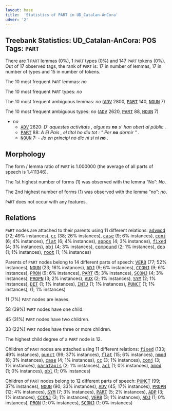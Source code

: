 ```yaml
---
layout: base
title:  'Statistics of PART in UD_Catalan-AnCora'
udver: '2'
---
```


## Treebank Statistics: UD_Catalan-AnCora: POS Tags: `PART`

There are 1 `PART` lemmas (0%), 1 `PART` types (0%) and 147 `PART` tokens (0%).
Out of 17 observed tags, the rank of `PART` is: 17 in number of lemmas, 17 in number of types and 15 in number of tokens.

The 10 most frequent `PART` lemmas: <em>no</em>

The 10 most frequent `PART` types:  <em>no</em>

The 10 most frequent ambiguous lemmas: <em>no</em> (<tt><a href="ca_ancora-pos-ADV.html">ADV</a></tt> 2800, <tt><a href="ca_ancora-pos-PART.html">PART</a></tt> 140, <tt><a href="ca_ancora-pos-NOUN.html">NOUN</a></tt> 7)

The 10 most frequent ambiguous types:  <em>no</em> (<tt><a href="ca_ancora-pos-ADV.html">ADV</a></tt> 2620, <tt><a href="ca_ancora-pos-PART.html">PART</a></tt> 88, <tt><a href="ca_ancora-pos-NOUN.html">NOUN</a></tt> 7)


* <em>no</em>
  * <tt><a href="ca_ancora-pos-ADV.html">ADV</a></tt> 2620: <em>D' aquestes activitats , algunes <b>no</b> s' han obert al públic .</em>
  * <tt><a href="ca_ancora-pos-PART.html">PART</a></tt> 88: <em>A El País , el títol ho diu tot : " Per <b>no</b> dormir " .</em>
  * <tt><a href="ca_ancora-pos-NOUN.html">NOUN</a></tt> 7: <em>- Jo en principi no dic ni sí ni <b>no</b> .</em>

## Morphology

The form / lemma ratio of `PART` is 1.000000 (the average of all parts of speech is 1.411346).

The 1st highest number of forms (1) was observed with the lemma “No”: <em>No</em>.

The 2nd highest number of forms (1) was observed with the lemma “no”: <em>no</em>.

`PART` does not occur with any features.


## Relations

`PART` nodes are attached to their parents using 11 different relations: <tt><a href="ca_ancora-dep-advmod.html">advmod</a></tt> (72; 49% instances), <tt><a href="ca_ancora-dep-cc.html">cc</a></tt> (38; 26% instances), <tt><a href="ca_ancora-dep-case.html">case</a></tt> (9; 6% instances), <tt><a href="ca_ancora-dep-conj.html">conj</a></tt> (6; 4% instances), <tt><a href="ca_ancora-dep-flat.html">flat</a></tt> (6; 4% instances), <tt><a href="ca_ancora-dep-appos.html">appos</a></tt> (4; 3% instances), <tt><a href="ca_ancora-dep-fixed.html">fixed</a></tt> (4; 3% instances), <tt><a href="ca_ancora-dep-obj.html">obj</a></tt> (4; 3% instances), <tt><a href="ca_ancora-dep-compound.html">compound</a></tt> (2; 1% instances), <tt><a href="ca_ancora-dep-dep.html">dep</a></tt> (1; 1% instances), <tt><a href="ca_ancora-dep-root.html">root</a></tt> (1; 1% instances)

Parents of `PART` nodes belong to 14 different parts of speech: <tt><a href="ca_ancora-pos-VERB.html">VERB</a></tt> (77; 52% instances), <tt><a href="ca_ancora-pos-NOUN.html">NOUN</a></tt> (23; 16% instances), <tt><a href="ca_ancora-pos-ADJ.html">ADJ</a></tt> (9; 6% instances), <tt><a href="ca_ancora-pos-CCONJ.html">CCONJ</a></tt> (9; 6% instances), <tt><a href="ca_ancora-pos-PRON.html">PRON</a></tt> (9; 6% instances), <tt><a href="ca_ancora-pos-PART.html">PART</a></tt> (5; 3% instances), <tt><a href="ca_ancora-pos-SCONJ.html">SCONJ</a></tt> (4; 3% instances), <tt><a href="ca_ancora-pos-PROPN.html">PROPN</a></tt> (3; 2% instances), <tt><a href="ca_ancora-pos-AUX.html">AUX</a></tt> (2; 1% instances), <tt><a href="ca_ancora-pos-SYM.html">SYM</a></tt> (2; 1% instances), <tt><a href="ca_ancora-pos-DET.html">DET</a></tt> (1; 1% instances), <tt><a href="ca_ancora-pos-INTJ.html">INTJ</a></tt> (1; 1% instances), <tt><a href="ca_ancora-pos-PUNCT.html">PUNCT</a></tt> (1; 1% instances),  (1; 1% instances)

11 (7%) `PART` nodes are leaves.

58 (39%) `PART` nodes have one child.

45 (31%) `PART` nodes have two children.

33 (22%) `PART` nodes have three or more children.

The highest child degree of a `PART` node is 12.

Children of `PART` nodes are attached using 11 different relations: <tt><a href="ca_ancora-dep-fixed.html">fixed</a></tt> (133; 49% instances), <tt><a href="ca_ancora-dep-punct.html">punct</a></tt> (99; 37% instances), <tt><a href="ca_ancora-dep-flat.html">flat</a></tt> (15; 6% instances), <tt><a href="ca_ancora-dep-nmod.html">nmod</a></tt> (8; 3% instances), <tt><a href="ca_ancora-dep-case.html">case</a></tt> (4; 1% instances), <tt><a href="ca_ancora-dep-cc.html">cc</a></tt> (3; 1% instances), <tt><a href="ca_ancora-dep-conj.html">conj</a></tt> (3; 1% instances), <tt><a href="ca_ancora-dep-parataxis.html">parataxis</a></tt> (2; 1% instances), <tt><a href="ca_ancora-dep-acl.html">acl</a></tt> (1; 0% instances), <tt><a href="ca_ancora-dep-amod.html">amod</a></tt> (1; 0% instances), <tt><a href="ca_ancora-dep-obl.html">obl</a></tt> (1; 0% instances)

Children of `PART` nodes belong to 12 different parts of speech: <tt><a href="ca_ancora-pos-PUNCT.html">PUNCT</a></tt> (99; 37% instances), <tt><a href="ca_ancora-pos-NOUN.html">NOUN</a></tt> (90; 33% instances), <tt><a href="ca_ancora-pos-ADV.html">ADV</a></tt> (45; 17% instances), <tt><a href="ca_ancora-pos-PROPN.html">PROPN</a></tt> (12; 4% instances), <tt><a href="ca_ancora-pos-SYM.html">SYM</a></tt> (7; 3% instances), <tt><a href="ca_ancora-pos-PART.html">PART</a></tt> (5; 2% instances), <tt><a href="ca_ancora-pos-ADP.html">ADP</a></tt> (3; 1% instances), <tt><a href="ca_ancora-pos-CCONJ.html">CCONJ</a></tt> (3; 1% instances), <tt><a href="ca_ancora-pos-VERB.html">VERB</a></tt> (3; 1% instances), <tt><a href="ca_ancora-pos-ADJ.html">ADJ</a></tt> (1; 0% instances), <tt><a href="ca_ancora-pos-PRON.html">PRON</a></tt> (1; 0% instances), <tt><a href="ca_ancora-pos-SCONJ.html">SCONJ</a></tt> (1; 0% instances)

